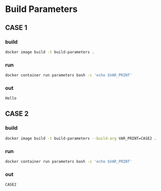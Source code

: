 # Build Parameters



## CASE 1

### build

```bash
docker image build -t build-parameters .
``` 

### run 

```bash
docker container run parameters bash -c 'echo $VAR_PRINT'
```

### out

```bash
Hello
```

## CASE 2

### build

```bash
docker image build -t build-parameters --build-arg VAR_PRINT=CASE2 .
``` 

### run 

```bash
docker container run parameters bash -c 'echo $VAR_PRINT'
```


### out

```bash
CASE2
```
